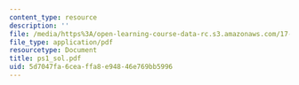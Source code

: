 ```yaml
---
content_type: resource
description: ''
file: /media/https%3A/open-learning-course-data-rc.s3.amazonaws.com/17-872-quantitative-research-in-political-science-and-public-policy-spring-2004/5d7047fa6ceaffa8e94846e769bb5996_ps1_sol.pdf
file_type: application/pdf
resourcetype: Document
title: ps1_sol.pdf
uid: 5d7047fa-6cea-ffa8-e948-46e769bb5996
---
```

